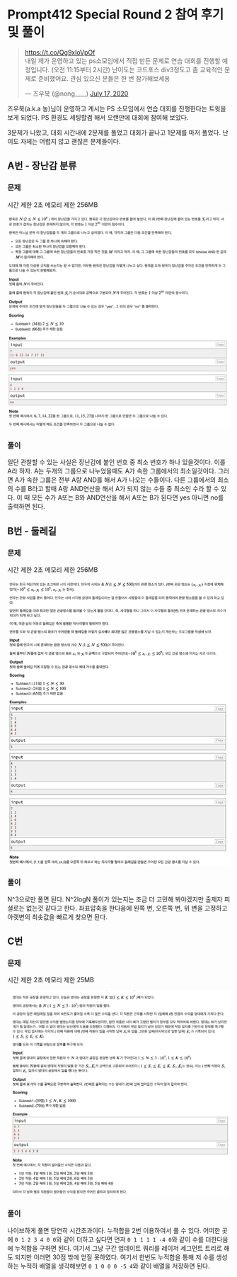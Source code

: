 # Prompt412 Special Round 2 참여 후기 및 풀이

<blockquote class="twitter-tweet"><p lang="ko" dir="ltr"> <a href="https://t.co/Qg9xloVpOf">https://t.co/Qg9xloVpOf</a><br> 내일 제가 운영하고 있는 ps소모임에서 직접 만든 문제로 연습 대회를 진행할 예정입니다. (오전 11:15부터 2시간) 난이도는 코드포스 div3정도고 좀 교육적인 문제로 준비했어요. 관심 있으신 분들은 한 번 참가해보세용 </p>&mdash; 즈우북 (@nong____) <a href="https://twitter.com/nong____/status/1284131216946388992?ref_src=twsrc%5Etfw">July 17, 2020</a></blockquote> <script async src="https://platform.twitter.com/widgets.js" charset="utf-8"></script>

즈우북(a.k.a 농)님이 운영하고 계시는 PS 소모임에서 연습 대회를 진행한다는 트윗을 보게 되었다. PS 환경도 세팅할겸 
해서 오랜만에 대회에 참여해 보았다.

3문제가 나왔고, 대회 시간내에 2문제를 풀었고 대회가 끝나고 1문제를 마저 풀었다. 난이도 자체는 어렵지 않고 괜찮은 문제들이다.

## A번 - 장난감 분류

### 문제
시간 제한 2초
메모리 제한 256MB

![A번지문](img/prompt412A.png)

### 풀이

일단 관찰할 수 있는 사실은 장난감에 붙인 번호 중 최소 번호가 하나 있을것이다. 이를 A라 하자. A는 두개의 그룹으로 나누었을때도 A가 속한 그룹에서의 최소일것이다. 그러면 A가 속한 그룹은 전부 A랑 AND를 해서 A가 나오는 수들이다. 다른 그룹에서의 최소의 수를 B라고 할때 A랑 AND연산을 해서 A가 되지 않는 수들 중 최소인 수라 할 수 있다. 이 때 모든 수가 A또는 B와 AND연산을 해서 A또는 B가 된다면 yes 아니면 no를 출력하면 된다.

<script src="https://gist.github.com/solarmagic/986f498f45b49e5306a0e4dbe55b1f19.js"></script>


## B번 - 둘레길

### 문제
시간 제한 2초
메모리 제한 256MB

![B번지문](img/prompt412B.png)

### 풀이

N^3으로만 풀면 된다. N^2logN 풀이가 있는지는 조금 더 고민해 봐야겠지만 출제자 피셜로는 없는것 같다고 한다. 좌표압축을 한다음에 왼쪽 변, 오른쪽 변, 위 변을 고정하고 아랫변의 최솟값을 빠르게 찾으면 된다.

<script src="https://gist.github.com/solarmagic/da1c701e873eb37a8799e1dbdcae6739.js"></script>

## C번

### 문제

시간 제한 2초
메모리 제한 25MB

![C번지문](img/prompt412C.png)

### 풀이

나이브하게 풀면 당연히 시간초과이다. 누적합을 2번 이용하여서 풀 수 있다. 어떠한 곳에 `0 1 2 3 4 0 0`와 같이 더하고 싶다면 먼저 `0 1 1 1 1 -4 0`와 같이 수를 더한다음에 누적합을 구하면 된다. 여기서 그냥 구간 업데이트 쿼리를 레이저 세그먼트 트리로 해도 되지만 이러면 30점 밖에 얻질 못하였다. 여기서 한번도 누적합을 통해 저 수를 생성하는 누적하 배열을 생각해보면 `0 1 0 0 0 -5 4`와 같이 배열을 저장하면 된다.

<script src="https://gist.github.com/solarmagic/bf1a1e669d1bc3630d18b91de590fcf3.js"></script>
